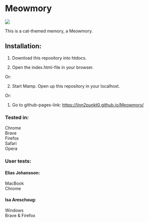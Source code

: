 # Meowmory

<img src="https://media.giphy.com/media/mhDwIpbsgGKk/giphy.gif">

This is a cat-themed memory, a Meowmory.

## Installation:
1. Download this repository into htdocs.

2. Open the index.html-file in your browser.

Or:  
  
2. Start Mamp. Open up this repository in your localhost.  
  
    
Or:  
  
1. Go to github-pages-link: https://linn2punkt0.github.io/Meowmory/
  

### Tested in:
Chrome  
Brave  
Firefox  
Safari  
Opera  

### User tests:
#### Elias Johansson:  
MacBook  
Chrome  

#### Isa Areschoug:
Windows  
Brave & Firefox  
